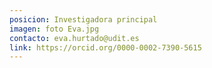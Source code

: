 ```yaml
---
posicion: Investigadora principal
imagen: foto Eva.jpg
contacto: eva.hurtado@udit.es
link: https://orcid.org/0000-0002-7390-5615
---
```

